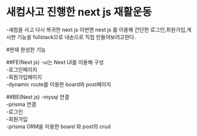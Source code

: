 # 새컴사고 진행한 next js 재활운동
-새컴을 사고 다시 복귀한 next js 이번엔 nest js 를 이용해 간단한 로그인,회원가입,게시판 기능을 fullstack으로 내손으로 직접 만들어보려고한다.

#현재 완성한 기능

##FE(Next js)
-ui는 Next UI를 이용해 구성<br/>
-로그인페이지<br/>
-회원가입페이지<br/>
-dynamic route를 이용한 board와 post페이지<br/>

##BE(Nest js)
-mysql 연결<br/>
-prisma 연결<br/>
-로그인<br/>
-회원가입<br/>
-prisma ORM을 이용한 board 와 post의 crud<br/>
